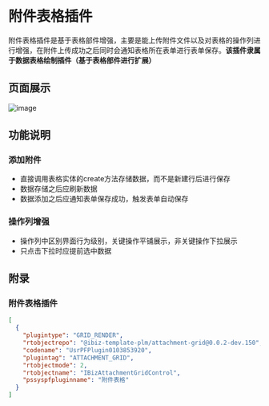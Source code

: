 # 附件表格插件

附件表格插件是基于表格部件增强，主要是能上传附件文件以及对表格的操作列进行增强，在附件上传成功之后同时会通知表格所在表单进行表单保存。**该插件隶属于数据表格绘制插件（基于表格部件进行扩展）**

## 页面展示

![image](./public/assets/images/scene.png)

## 功能说明

### 添加附件

- 直接调用表格实体的create方法存储数据，而不是新建行后进行保存
- 数据存储之后应刷新数据
- 数据添加之后应通知表单保存成功，触发表单自动保存

### 操作列增强

- 操作列中区别界面行为级别，关键操作平铺展示，非关键操作下拉展示
- 只点击下拉时应提前选中数据

## 附录

### 附件表格插件

```json
[
  {
    "plugintype": "GRID_RENDER",
    "rtobjectrepo": "@ibiz-template-plm/attachment-grid@0.0.2-dev.150",
    "codename": "UsrPFPlugin0103853920",
    "plugintag": "ATTACHMENT_GRID",
    "rtobjectmode": 2,
    "rtobjectname": "IBizAttachmentGridControl",
    "pssyspfpluginname": "附件表格"
  }
]
```